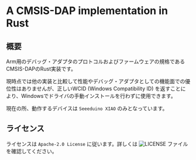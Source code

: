 # A CMSIS-DAP implementation in Rust

## 概要

Arm用のデバッグ・アダプタのプロトコルおよびファームウェアの規格であるCMSIS-DAPのRust実装です。

現時点では他の実装と比較して性能やデバッグ・アダプタとしての機能面での優位性はありませんが、正しいWCID (Windows Compatibility ID) を返すことにより、Windowsでドライバの手動インストールを行わずに使用できます。

現在の所、動作するデバイスは `Seeeduino XIAO` のみとなっています。

## ライセンス

ライセンスは `Apache-2.0 License` に従います。詳しくは ![LICENSE](./LICENSE) ファイルを確認してください。